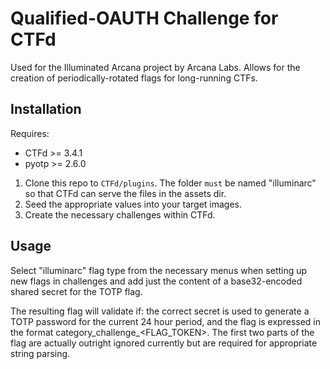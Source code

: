# Qualified-OAUTH Challenge for CTFd
Used for the Illuminated Arcana project by Arcana Labs. Allows for the creation of periodically-rotated flags for long-running CTFs.

## Installation
Requires: 
- CTFd >= 3.4.1
- pyotp >= 2.6.0

1. Clone this repo to `CTFd/plugins`. The folder `must` be named "illuminarc" so that CTFd can serve the files in the assets dir.
2. Seed the appropriate values into your target images.
3. Create the necessary challenges within CTFd.

## Usage
Select "illuminarc" flag type from the necessary menus when setting up new flags in challenges and add just the content of a base32-encoded shared secret for the TOTP flag.

The resulting flag will validate if: the correct secret is used to generate a TOTP password for the current 24 hour period, and the flag is expressed in the format category_challenge_<FLAG_TOKEN>. The first two parts of the flag are actually outright ignored currently but are required for appropriate string parsing.
